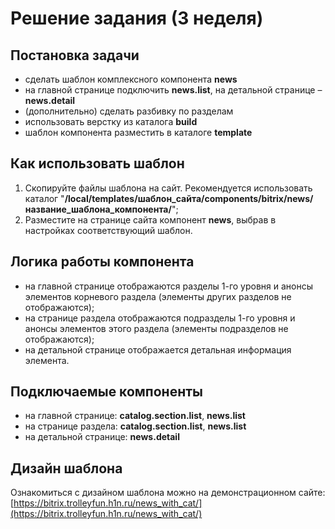 # Решение задания (3 неделя)
## Постановка задачи
+ сделать шаблон комплексного компонента **news**
+ на главной странице подключить **news.list**, на детальной странице &ndash; **news.detail**
+ (дополнительно) сделать разбивку по разделам
+ использовать верстку из каталога **build**
+ шаблон компонента разместить в каталоге **template**
## Как использовать шаблон
1. Скопируйте файлы шаблона на сайт. Рекомендуется использовать каталог "**/local/templates/шаблон_сайта/components/bitrix/news/название_шаблона_компонента/**";
2. Разместите на странице сайта компонент **news**, выбрав в настройках соответствующий шаблон.
## Логика работы компонента
+ на главной странице отображаются разделы 1-го уровня и анонсы элементов корневого раздела (элементы других разделов не отображаются);
+ на странице раздела отображаются подразделы 1-го уровня и анонсы элементов этого раздела (элементы подразделов не отображаются);
+ на детальной странице отображается детальная информация элемента.
## Подключаемые компоненты
+ на главной странице: **catalog.section.list**, **news.list**
+ на странице раздела: **catalog.section.list**, **news.list**
+ на детальной странице: **news.detail**
## Дизайн шаблона
Ознакомиться с дизайном шаблона можно на демонстрационном сайте: [https://bitrix.trolleyfun.h1n.ru/news_with_cat/](https://bitrix.trolleyfun.h1n.ru/news_with_cat/)